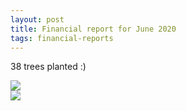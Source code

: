 ```yaml
---
layout: post
title: Financial report for June 2020
tags: financial-reports
---
```

38 trees planted :)

<img src="{{site.url}}/images/reports/june_2020.jpg" style="display: block; margin: auto;" />

<img src="{{site.url}}/images/reports/june_2020_receipt.jpg" style="display: block; margin: auto;" />
